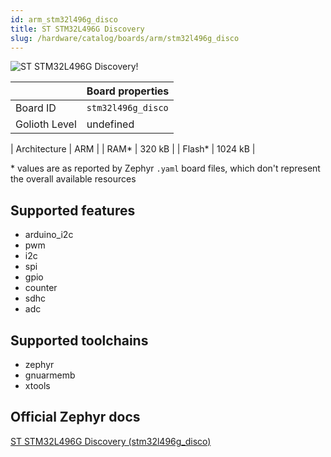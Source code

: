 ```yaml
---
id: arm_stm32l496g_disco
title: ST STM32L496G Discovery
slug: /hardware/catalog/boards/arm/stm32l496g_disco
---
```


[//]: # (This is an auto-generated file, do not edit! Changes to it will be lost upon re-generation)

![ST STM32L496G Discovery!](/img/boards/arm/stm32l496g_disco.jpg "ST STM32L496G Discovery")

|                | Board properties     |
| -------------  | -------------------- |
| Board ID       | `stm32l496g_disco` |
| Golioth Level  | undefined       |

| Architecture   | ARM |
| RAM*           | 320 kB |
| Flash*         | 1024 kB |

\* values are as reported by Zephyr `.yaml` board files, which don't represent the overall available resources



## Supported features

* arduino_i2c
* pwm
* i2c
* spi
* gpio
* counter
* sdhc
* adc

## Supported toolchains

* zephyr
* gnuarmemb
* xtools

## Official Zephyr docs

[ST STM32L496G Discovery (stm32l496g_disco)](https://docs.zephyrproject.org/latest/boards/arm/stm32l496g_disco/doc/index.html)
